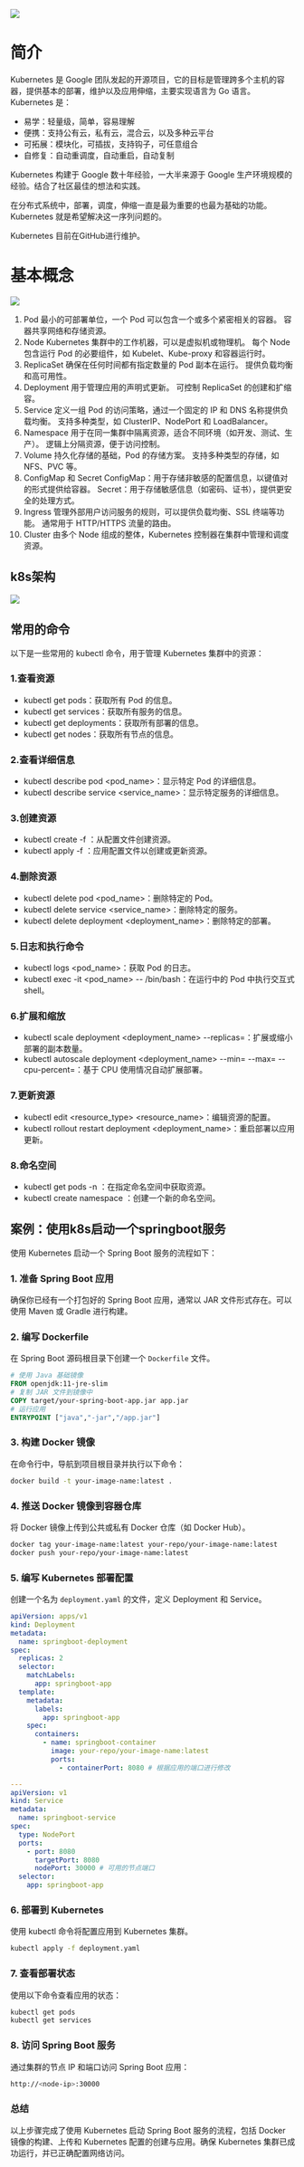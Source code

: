 
![](../img/容器技术/k8s/k8s图标.png)

# 简介

Kubernetes 是 Google 团队发起的开源项目，它的目标是管理跨多个主机的容器，提供基本的部署，维护以及应用伸缩，主要实现语言为 Go 语言。Kubernetes 是：

- 易学：轻量级，简单，容易理解
- 便携：支持公有云，私有云，混合云，以及多种云平台
- 可拓展：模块化，可插拔，支持钩子，可任意组合
- 自修复：自动重调度，自动重启，自动复制

Kubernetes 构建于 Google 数十年经验，一大半来源于 Google 生产环境规模的经验。结合了社区最佳的想法和实践。

在分布式系统中，部署，调度，伸缩一直是最为重要的也最为基础的功能。Kubernetes 就是希望解决这一序列问题的。

Kubernetes 目前在GitHub进行维护。

# 基本概念
![](../img/容器技术/k8s/k8s基本概念.png)

1. Pod
最小的可部署单位，一个 Pod 可以包含一个或多个紧密相关的容器。
容器共享网络和存储资源。
2. Node
Kubernetes 集群中的工作机器，可以是虚拟机或物理机。
每个 Node 包含运行 Pod 的必要组件，如 Kubelet、Kube-proxy 和容器运行时。
3. ReplicaSet
确保在任何时间都有指定数量的 Pod 副本在运行。
提供负载均衡和高可用性。
4. Deployment
用于管理应用的声明式更新。
可控制 ReplicaSet 的创建和扩缩容。
5. Service
定义一组 Pod 的访问策略，通过一个固定的 IP 和 DNS 名称提供负载均衡。
支持多种类型，如 ClusterIP、NodePort 和 LoadBalancer。
6. Namespace
用于在同一集群中隔离资源，适合不同环境（如开发、测试、生产）。
逻辑上分隔资源，便于访问控制。
7. Volume
持久化存储的基础，Pod 的存储方案。
支持多种类型的存储，如 NFS、PVC 等。
8. ConfigMap 和 Secret
ConfigMap：用于存储非敏感的配置信息，以键值对的形式提供给容器。
Secret：用于存储敏感信息（如密码、证书），提供更安全的处理方式。
9. Ingress
管理外部用户访问服务的规则，可以提供负载均衡、SSL 终端等功能。
通常用于 HTTP/HTTPS 流量的路由。
10. Cluster
由多个 Node 组成的整体，Kubernetes 控制器在集群中管理和调度资源。

## k8s架构

![](../img/容器技术/k8s/k8s架构.png)

## 常用的命令

以下是一些常用的 kubectl 命令，用于管理 Kubernetes 集群中的资源：
### 1.查看资源
- kubectl get pods：获取所有 Pod 的信息。
- kubectl get services：获取所有服务的信息。
- kubectl get deployments：获取所有部署的信息。
- kubectl get nodes：获取所有节点的信息。
### 2.查看详细信息

- kubectl describe pod <pod_name>：显示特定 Pod 的详细信息。
- kubectl describe service <service_name>：显示特定服务的详细信息。
### 3.创建资源
- kubectl create -f <filename>：从配置文件创建资源。
- kubectl apply -f <filename>：应用配置文件以创建或更新资源。
### 4.删除资源
- kubectl delete pod <pod_name>：删除特定的 Pod。
- kubectl delete service <service_name>：删除特定的服务。
- kubectl delete deployment <deployment_name>：删除特定的部署。
### 5.日志和执行命令
- kubectl logs <pod_name>：获取 Pod 的日志。
- kubectl exec -it <pod_name> -- /bin/bash：在运行中的 Pod 中执行交互式 shell。
### 6.扩展和缩放
- kubectl scale deployment <deployment_name> --replicas=<num>：扩展或缩小部署的副本数量。
- kubectl autoscale deployment <deployment_name> --min=<min> --max=<max> --cpu-percent=<percent>：基于 CPU 使用情况自动扩展部署。
### 7.更新资源
- kubectl edit <resource_type> <resource_name>：编辑资源的配置。
- kubectl rollout restart deployment <deployment_name>：重启部署以应用更新。
### 8.命名空间
- kubectl get pods -n <namespace>：在指定命名空间中获取资源。
- kubectl create namespace <namespace>：创建一个新的命名空间。

## 案例：使用k8s启动一个springboot服务

使用 Kubernetes 启动一个 Spring Boot 服务的流程如下：

### 1. **准备 Spring Boot 应用**

确保你已经有一个打包好的 Spring Boot 应用，通常以 JAR 文件形式存在。可以使用 Maven 或 Gradle 进行构建。

### 2. **编写 Dockerfile**

在 Spring Boot 源码根目录下创建一个 `Dockerfile` 文件。

```dockerfile
# 使用 Java 基础镜像
FROM openjdk:11-jre-slim
# 复制 JAR 文件到镜像中
COPY target/your-spring-boot-app.jar app.jar
# 运行应用
ENTRYPOINT ["java","-jar","/app.jar"]
```

### 3. **构建 Docker 镜像**

在命令行中，导航到项目根目录并执行以下命令：

```bash
docker build -t your-image-name:latest .
```

### 4. **推送 Docker 镜像到容器仓库**

将 Docker 镜像上传到公共或私有 Docker 仓库（如 Docker Hub）。

```bash
docker tag your-image-name:latest your-repo/your-image-name:latest
docker push your-repo/your-image-name:latest
```

### 5. **编写 Kubernetes 部署配置**

创建一个名为 `deployment.yaml` 的文件，定义 Deployment 和 Service。

```yaml
apiVersion: apps/v1
kind: Deployment
metadata:
  name: springboot-deployment
spec:
  replicas: 2
  selector:
    matchLabels:
      app: springboot-app
  template:
    metadata:
      labels:
        app: springboot-app
    spec:
      containers:
        - name: springboot-container
          image: your-repo/your-image-name:latest
          ports:
            - containerPort: 8080 # 根据应用的端口进行修改

---
apiVersion: v1
kind: Service
metadata:
  name: springboot-service
spec:
  type: NodePort
  ports:
    - port: 8080
      targetPort: 8080
      nodePort: 30000 # 可用的节点端口
  selector:
    app: springboot-app
```

### 6. **部署到 Kubernetes**

使用 kubectl 命令将配置应用到 Kubernetes 集群。

```bash
kubectl apply -f deployment.yaml
```

### 7. **查看部署状态**

使用以下命令查看应用的状态：

```bash
kubectl get pods
kubectl get services
```

### 8. **访问 Spring Boot 服务**

通过集群的节点 IP 和端口访问 Spring Boot 应用：

```bash
http://<node-ip>:30000
```

### 总结

以上步骤完成了使用 Kubernetes 启动 Spring Boot 服务的流程，包括 Docker 镜像的构建、上传和 Kubernetes 配置的创建与应用。确保 Kubernetes 集群已成功运行，并已正确配置网络访问。